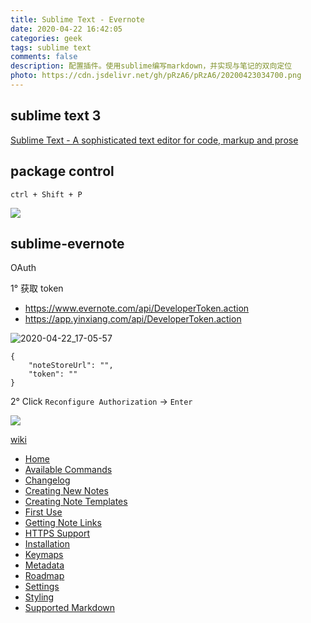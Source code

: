 ```yaml
---
title: Sublime Text - Evernote
date: 2020-04-22 16:42:05
categories: geek
tags: sublime text
comments: false
description: 配置插件。使用sublime编写markdown，并实现与笔记的双向定位
photo: https://cdn.jsdelivr.net/gh/pRzA6/pRzA6/20200423034700.png
---
```


## sublime text 3

[Sublime Text - A sophisticated text editor for code, markup and prose](https://www.sublimetext.com/)

## package control

`ctrl + Shift + P`

![](https://cdn.jsdelivr.net/gh/pRzA6/pRzA6/20200422172125.png)

## sublime-evernote

OAuth

1° 获取 token

- https://www.evernote.com/api/DeveloperToken.action
- https://app.yinxiang.com/api/DeveloperToken.action

![2020-04-22_17-05-57](https://cdn.jsdelivr.net/gh/pRzA6/pRzA6/2020-04-22_17-05-57.png)

```
{
    "noteStoreUrl": "",
    "token": ""
}
```

2° Click `Reconfigure Authorization` → `Enter`

![](https://cdn.jsdelivr.net/gh/pRzA6/pRzA6/20200422171125.png)

[wiki](https://github.com/bordaigorl/sublime-evernote/wiki)

- [Home](https://github.com/bordaigorl/sublime-evernote/wiki)
- [Available Commands](https://github.com/bordaigorl/sublime-evernote/wiki/Available-Commands)
- [Changelog](https://github.com/bordaigorl/sublime-evernote/wiki/Changelog)
- [Creating New Notes](https://github.com/bordaigorl/sublime-evernote/wiki/Creating-New-Notes)
- [Creating Note Templates](https://github.com/bordaigorl/sublime-evernote/wiki/Creating-Note-Templates)
- [First Use](https://github.com/bordaigorl/sublime-evernote/wiki/First-Use)
- [Getting Note Links](https://github.com/bordaigorl/sublime-evernote/wiki/Getting-Note-Links)
- [HTTPS Support](https://github.com/bordaigorl/sublime-evernote/wiki/HTTPS-Support)
- [Installation](https://github.com/bordaigorl/sublime-evernote/wiki/Installation)
- [Keymaps](https://github.com/bordaigorl/sublime-evernote/wiki/Keymaps)
- [Metadata](https://github.com/bordaigorl/sublime-evernote/wiki/Metadata)
- [Roadmap](https://github.com/bordaigorl/sublime-evernote/wiki/Roadmap)
- [Settings](https://github.com/bordaigorl/sublime-evernote/wiki/Settings)
- [Styling](https://github.com/bordaigorl/sublime-evernote/wiki/Styling)
- [Supported Markdown](https://github.com/bordaigorl/sublime-evernote/wiki/Supported-Markdown)
